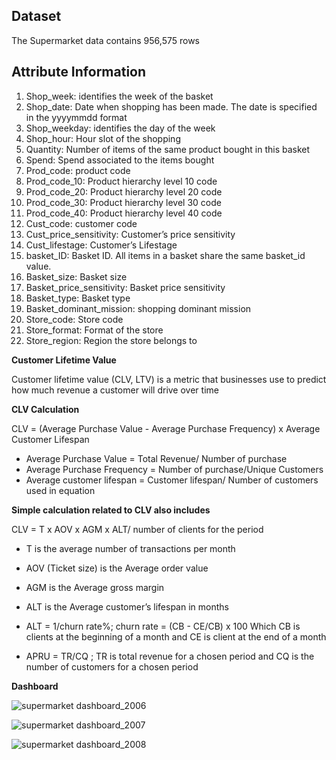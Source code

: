 **Dataset**
---------------------------------------------------------------------------------------------

The Supermarket data contains 956,575 rows 

**Attribute Information**
---------------------------------------------------------------------------------------------

1. Shop_week: identifies the week of the basket 
2. Shop_date: Date when shopping has been made. The date is specified in the yyyymmdd format
3. Shop_weekday: identifies the day of the week
4. Shop_hour: Hour slot of the shopping
5. Quantity: Number of items of the same product bought in this basket
6. Spend: Spend associated to the items bought
7. Prod_code: product code
8. Prod_code_10: Product hierarchy level 10 code
9. Prod_code_20: Product hierarchy level 20 code
10. Prod_code_30: Product hierarchy level 30 code
11. Prod_code_40: Product hierarchy level 40 code
12. Cust_code: customer code
13. Cust_price_sensitivity: Customer’s price sensitivity
14. Cust_lifestage: Customer’s Lifestage
15. basket_ID: Basket ID. All items in a basket share the same basket_id value.
16. Basket_size: Basket size
17. Basket_price_sensitivity: Basket price sensitivity
18. Basket_type: Basket type
19. Basket_dominant_mission: shopping dominant mission
20. Store_code: Store code
21. Store_format: Format of the store
22. Store_region: Region the store belongs to

**Customer Lifetime Value**

Customer lifetime value (CLV, LTV) is a metric that businesses use to predict how much revenue a customer will drive over time

**CLV Calculation**

CLV = (Average Purchase Value - Average Purchase Frequency) x Average Customer Lifespan

- Average Purchase Value = Total Revenue/ Number of purchase
- Average Purchase Frequency = Number of purchase/Unique Customers
- Average customer lifespan = Customer lifespan/ Number of customers used in equation

**Simple calculation related to CLV also includes**

CLV = T x AOV x AGM x ALT/ number of clients for the period

- T is the average number of transactions per month
- AOV (Ticket size) is the Average order value
- AGM is the Average gross margin
- ALT is the Average customer’s lifespan in months 
- ALT = 1/churn rate%;
  churn rate = (CB - CE/CB) x 100
     Which CB is clients at the beginning of a month 
     and CE is client at the end of a month

- APRU = TR/CQ ; 
  TR is total revenue for a chosen period and 
  CQ is the number of customers for a chosen period

**Dashboard**

![supermarket dashboard_2006](https://user-images.githubusercontent.com/96098785/146214723-78bd8239-f2c4-4cb3-8ded-45443013c769.PNG)

![supermarket dashboard_2007](https://user-images.githubusercontent.com/96098785/146214840-c1301068-7bf0-4ad6-8ff6-6c1454c3db99.PNG)

![supermarket dashboard_2008](https://user-images.githubusercontent.com/96098785/146214844-caaf2328-d567-4cc9-a732-b41cc2ab904c.PNG)
